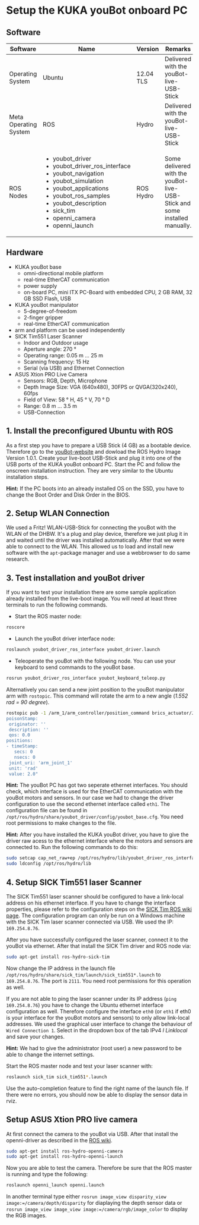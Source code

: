 # Setup the KUKA youBot onboard PC

## Software

|**Software**|**Name**|**Version**|**Remarks**|
|-|-|-|-|
|Operating System|Ubuntu|12.04 TLS|Delivered with the youBot-live-USB-Stick |
|Meta Operating System|ROS|Hydro|Delivered with the youBot-live-USB-Stick |
|ROS Nodes| <ul><li>youbot_driver</li> <li>youbot_driver_ros_interface</li> <li>youbot_navigation</li> <li>youbot_simulation</li> <li>youbot_applications</li> <li>youbot_ros_samples</li> <li>youbot_description</li> <li>sick_tim</li> <li>openni_camera</li> <li>openni_launch</li></ul>|ROS Hydro|Some delivered with the youBot-live-USB-Stick and some installed manually.|

## Hardware
- KUKA youBot base
  - omni-directional mobile platform
  - real-time EtherCAT communication
  - power supply
  - on-board PC, mini ITX PC-Board with embedded CPU, 2 GB RAM, 32 GB SSD Flash, USB
- KUKA youBot manipulator
  - 5-degree-of-freedom
  - 2-finger gripper
  - real-time EtherCAT communication
- arm and platform can be used independently
- SICK Tim551 Laser Scanner
  - Indoor and Outdoor usage
  - Aperture angle: 270 °
  - Operating range: 0.05 m ... 25 m
  - Scanning frequency: 15 Hz
  - Serial (via USB) and Ethernet Connection
- ASUS Xtion PRO Live Camera
  - Sensors: RGB, Depth, Microphone
  - Depth Image Size: VGA (640x480), 30FPS or QVGA(320x240), 60fps
  - Field of View: 58 ° H, 45 ° V,  70 ° D
  - Range: 0.8 m ... 3.5 m
  - USB-Connection

## 1. Install the preconfigured Ubuntu with ROS
As a first step you have to prepare a USB Stick (4 GB) as a bootable device. Therefore go to the [youBot-website](http://www.youbot-store.com/developers/remastered-ubuntu-linux) and dowload the ROS Hydro Image Version 1.0.1. Create your live-boot USB-Stick and plug it into one of the USB ports of the KUKA youBot onboard PC. Start the PC and follow the onscreen installation instruction. They are very similar to the Ubuntu installation steps.

**Hint:** If the PC boots into an already installed OS on the SSD, you have to change the Boot Order and Disk Order in the BIOS.

## 2. Setup WLAN Connection
We used a Fritz! WLAN-USB-Stick for connecting the youBot with the WLAN of the DHBW. It's a plug and play device, therefore we just plug it in and waited until the driver was installed automatically. After that we were able to connect to the WLAN. This allowed us to load and install new software with the `apt`-package manager and use a webbrowser to do same research.

## 3. Test installation and youBot driver
If you want to test your installation there are some sample application already installed from the live-boot image. You will need at least three terminals to run the following commands.
- Start the ROS master node:
``` bash
roscore
```
- Launch the youBot driver interface node:
``` bash
roslaunch youbot_driver_ros_interface youbot_driver.launch
```
- Teleoperate the youBot with the following node. You can use your keyboard to send commands to the youBot base.
``` bash
rosrun youbot_driver_ros_interface youbot_keyboard_teleop.py
```
Alternatively you can send a new joint position to the youBot manipulator arm with `rostopic`. This command will rotate the arm to a new angle (_1.552 rad = 90 degree_).

``` bash
rostopic pub -1 /arm_1/arm_controller/position_command brics_actuator/JointPositions "
poisonStamp:
 originator: ''
 description: ''
 qos: 0.0
positions:
- timeStamp:
   secs: 0
   nsecs: 0
 joint_uri: 'arm_joint_1'
 unit: 'rad'
 value: 2.0"
```
**Hint:** The youBot PC has got two seperate ethernet interfaces. You should check, which interface is used for the EtherCAT communication with the youBot motors and sensors. In our case we had to change the driver configuration to use the second ethernet interface called `eth1`. The configuration file can be found in `/opt/ros/hydro/share/youbot_driver/config/youbot_base.cfg`. You need root permissions to make changes to the file.

**Hint:** After you have installed the KUKA youBot driver, you have to give the driver raw acess to the ethernet interface where the motors and sensors are connected to. Run the following commands to do this:
``` bash
sudo setcap cap_net_raw+ep /opt/ros/hydro/lib/youbot_driver_ros_interface/youbot_driver_ros_interface
sudo ldconfig /opt/ros/hydro/lib
```

## 4. Setup SICK Tim551 laser Scanner
The SICK Tim551 laser scanner should be configured to have a link-local address on his ethernet interface. If you have to change the interface properties, please refer to the configuration steps on the [SICK Tim ROS wiki page](http://wiki.ros.org/sick_tim). The configuration program can only be run on a Windows machine with the SICK Tim laser scanner connected via USB. We used the IP: `169.254.8.76`.

After you have successfully configured the laser scanner, connect it to the youBot via ethernet. After that install the SICK Tim driver and ROS node via:
``` bash
sudo apt-get install ros-hydro-sick-tim
```
Now change the IP address in the launch file `/opt/ros/hydro/share/sick_tim/launch/sick_tim551*.launch` to `169.254.8.76`. The port is `2111`. You need root permissions for this operation as well.

If you are not able to ping the laser scanner under its IP address (`ping 169.254.8.76`) you have to change the Ubuntu ethernet interface configuration as well. Therefore configure the interface `eth0` (or `eth1` if eth0 is your interface for the youBot motors and sensors) to only allow link-local addresses. We used the graphical user interface to change the behaviour of `Wired Connection 1`. Select in the dropdown box of the tab IPv4 _l
Linklocal_ and save your changes.

**Hint:** We had to give the administrator (root user) a new password to be able to change the internet settings.

Start the ROS master node and test your laser scanner with:
``` bash
roslaunch sick_tim sick_tim551*.launch
```
Use the auto-completion feature to find the right name of the launch file. If there were no errors, you should now be able to display the sensor data in rviz.

## Setup ASUS Xtion PRO live camera
At first connect the camera to the youBot via USB. After that install the openni-driver as described in the [ROS wiki](http://wiki.ros.org/openni_camera).
``` bash
sudo apt-get install ros-hydro-openni-camera
sudo apt-get install ros-hydro-openni-launch
```
Now you are able to test the camera. Therefore be sure that the ROS master is running and type the following:
``` bash
roslaunch openni_launch openni.launch
```
In another terminal type either `rosrun image_view disparity_view image:=/camera/depth/disparity` for diaplaying the depth sensor data or `rosrun image_view image_view image:=/camera/rgb/image_color` to display the RGB images.
